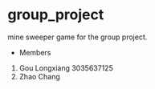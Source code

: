 # group_project
mine sweeper game for the group project.
- Members
1. Gou Longxiang 3035637125
2. Zhao Chang
